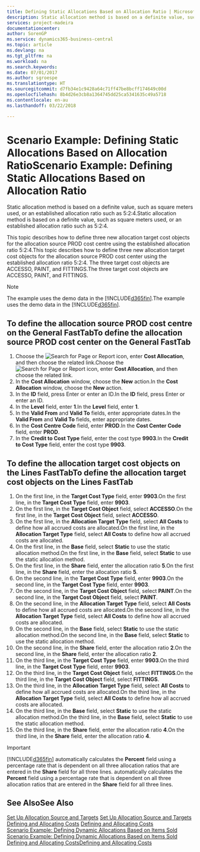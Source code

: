 ```yaml
---
title: Defining Static Allocations Based on Allocation Ratio | Microsoft Docs
description: Static allocation method is based on a definite value, such as square meters used, or an established allocation ratio such as 5:2:4.
services: project-madeira
documentationcenter: 
author: SorenGP
ms.service: dynamics365-business-central
ms.topic: article
ms.devlang: na
ms.tgt_pltfrm: na
ms.workload: na
ms.search.keywords: 
ms.date: 07/01/2017
ms.author: sgroespe
ms.translationtype: HT
ms.sourcegitcommit: d7fb34e1c9428a64c71ff47be8bcff174649c00d
ms.openlocfilehash: 8b4d26e3cb8a1364745dd25ca5341635c49a5718
ms.contentlocale: en-au
ms.lasthandoff: 03/22/2018

---
```

# <a name="scenario-example-defining-static-allocations-based-on-allocation-ratio"></a><span data-ttu-id="a4ad5-103">Scenario Example: Defining Static Allocations Based on Allocation Ratio</span><span class="sxs-lookup"><span data-stu-id="a4ad5-103">Scenario Example: Defining Static Allocations Based on Allocation Ratio</span></span>
<span data-ttu-id="a4ad5-104">Static allocation method is based on a definite value, such as square meters used, or an established allocation ratio such as 5:2:4.</span><span class="sxs-lookup"><span data-stu-id="a4ad5-104">Static allocation method is based on a definite value, such as square meters used, or an established allocation ratio such as 5:2:4.</span></span>  

<span data-ttu-id="a4ad5-105">This topic describes how to define three new allocation target cost objects for the allocation source PROD cost centre using the established allocation ratio 5:2:4.</span><span class="sxs-lookup"><span data-stu-id="a4ad5-105">This topic describes how to define three new allocation target cost objects for the allocation source PROD cost center using the established allocation ratio 5:2:4.</span></span> <span data-ttu-id="a4ad5-106">The three target cost objects are ACCESSO, PAINT, and FITTINGS.</span><span class="sxs-lookup"><span data-stu-id="a4ad5-106">The three target cost objects are ACCESSO, PAINT, and FITTINGS.</span></span>  

> [!NOTE]  
>  <span data-ttu-id="a4ad5-107">The example uses the demo data in the [!INCLUDE[d365fin](includes/d365fin_md.md)].</span><span class="sxs-lookup"><span data-stu-id="a4ad5-107">The example uses the demo data in the [!INCLUDE[d365fin](includes/d365fin_md.md)].</span></span>  

## <a name="to-define-the-allocation-source-prod-cost-center-on-the-general-fasttab"></a><span data-ttu-id="a4ad5-108">To define the allocation source PROD cost centre on the General FastTab</span><span class="sxs-lookup"><span data-stu-id="a4ad5-108">To define the allocation source PROD cost center on the General FastTab</span></span>  

1.  <span data-ttu-id="a4ad5-109">Choose the ![Search for Page or Report](media/ui-search/search_small.png "Search for Page or Report icon") icon, enter **Cost Allocation**, and then choose the related link.</span><span class="sxs-lookup"><span data-stu-id="a4ad5-109">Choose the ![Search for Page or Report](media/ui-search/search_small.png "Search for Page or Report icon") icon, enter **Cost Allocation**, and then choose the related link.</span></span>  
2.  <span data-ttu-id="a4ad5-110">In the **Cost Allocation** window, choose the **New** action.</span><span class="sxs-lookup"><span data-stu-id="a4ad5-110">In the **Cost Allocation** window, choose the **New** action.</span></span>  
3.  <span data-ttu-id="a4ad5-111">In the **ID** field, press Enter or enter an ID.</span><span class="sxs-lookup"><span data-stu-id="a4ad5-111">In the **ID** field, press Enter or enter an ID.</span></span>  
4.  <span data-ttu-id="a4ad5-112">In the **Level** field, enter **1**.</span><span class="sxs-lookup"><span data-stu-id="a4ad5-112">In the **Level** field, enter **1**.</span></span>  
5.  <span data-ttu-id="a4ad5-113">In the **Valid From** and **Valid To** fields, enter appropriate dates.</span><span class="sxs-lookup"><span data-stu-id="a4ad5-113">In the **Valid From** and **Valid To** fields, enter appropriate dates.</span></span>  
6.  <span data-ttu-id="a4ad5-114">In the **Cost Centre Code** field, enter **PROD**.</span><span class="sxs-lookup"><span data-stu-id="a4ad5-114">In the **Cost Center Code** field, enter **PROD**.</span></span>  
7.  <span data-ttu-id="a4ad5-115">In the **Credit to Cost Type** field, enter the cost type **9903**.</span><span class="sxs-lookup"><span data-stu-id="a4ad5-115">In the **Credit to Cost Type** field, enter the cost type **9903**.</span></span>  

## <a name="to-define-the-allocation-target-cost-objects-on-the-lines-fasttab"></a><span data-ttu-id="a4ad5-116">To define the allocation target cost objects on the Lines FastTab</span><span class="sxs-lookup"><span data-stu-id="a4ad5-116">To define the allocation target cost objects on the Lines FastTab</span></span>  

1.  <span data-ttu-id="a4ad5-117">On the first line, in the **Target Cost Type** field, enter **9903**.</span><span class="sxs-lookup"><span data-stu-id="a4ad5-117">On the first line, in the **Target Cost Type** field, enter **9903**.</span></span>  
2.  <span data-ttu-id="a4ad5-118">On the first line, in the **Target Cost Object** field, select **ACCESSO**.</span><span class="sxs-lookup"><span data-stu-id="a4ad5-118">On the first line, in the **Target Cost Object** field, select **ACCESSO**.</span></span>  
3.  <span data-ttu-id="a4ad5-119">On the first line, in the **Allocation Target Type** field, select **All Costs** to define how all accrued costs are allocated.</span><span class="sxs-lookup"><span data-stu-id="a4ad5-119">On the first line, in the **Allocation Target Type** field, select **All Costs** to define how all accrued costs are allocated.</span></span>  
4.  <span data-ttu-id="a4ad5-120">On the first line, in the **Base** field, select **Static** to use the static allocation method.</span><span class="sxs-lookup"><span data-stu-id="a4ad5-120">On the first line, in the **Base** field, select **Static** to use the static allocation method.</span></span>  
5.  <span data-ttu-id="a4ad5-121">On the first line, in the **Share** field, enter the allocation ratio **5**.</span><span class="sxs-lookup"><span data-stu-id="a4ad5-121">On the first line, in the **Share** field, enter the allocation ratio **5**.</span></span>  
6.  <span data-ttu-id="a4ad5-122">On the second line, in the **Target Cost Type** field, enter **9903**.</span><span class="sxs-lookup"><span data-stu-id="a4ad5-122">On the second line, in the **Target Cost Type** field, enter **9903**.</span></span>  
7.  <span data-ttu-id="a4ad5-123">On the second line, in the **Target Cost Object** field, select **PAINT**.</span><span class="sxs-lookup"><span data-stu-id="a4ad5-123">On the second line, in the **Target Cost Object** field, select **PAINT**.</span></span>  
8.  <span data-ttu-id="a4ad5-124">On the second line, in the **Allocation Target Type** field, select **All Costs** to define how all accrued costs are allocated.</span><span class="sxs-lookup"><span data-stu-id="a4ad5-124">On the second line, in the **Allocation Target Type** field, select **All Costs** to define how all accrued costs are allocated.</span></span>  
9. <span data-ttu-id="a4ad5-125">On the second line, in the **Base** field, select **Static** to use the static allocation method.</span><span class="sxs-lookup"><span data-stu-id="a4ad5-125">On the second line, in the **Base** field, select **Static** to use the static allocation method.</span></span>  
10. <span data-ttu-id="a4ad5-126">On the second line, in the **Share** field, enter the allocation ratio **2**.</span><span class="sxs-lookup"><span data-stu-id="a4ad5-126">On the second line, in the **Share** field, enter the allocation ratio **2**.</span></span>  
11. <span data-ttu-id="a4ad5-127">On the third line, in the **Target Cost Type** field, enter **9903**.</span><span class="sxs-lookup"><span data-stu-id="a4ad5-127">On the third line, in the **Target Cost Type** field, enter **9903**.</span></span>  
12. <span data-ttu-id="a4ad5-128">On the third line, in the **Target Cost Object** field, select **FITTINGS**.</span><span class="sxs-lookup"><span data-stu-id="a4ad5-128">On the third line, in the **Target Cost Object** field, select **FITTINGS**.</span></span>  
13. <span data-ttu-id="a4ad5-129">On the third line, in the **Allocation Target Type** field, select **All Costs** to define how all accrued costs are allocated.</span><span class="sxs-lookup"><span data-stu-id="a4ad5-129">On the third line, in the **Allocation Target Type** field, select **All Costs** to define how all accrued costs are allocated.</span></span>  
14. <span data-ttu-id="a4ad5-130">On the third line, in the **Base** field, select **Static** to use the static allocation method.</span><span class="sxs-lookup"><span data-stu-id="a4ad5-130">On the third line, in the **Base** field, select **Static** to use the static allocation method.</span></span>  
15. <span data-ttu-id="a4ad5-131">On the third line, in the **Share** field, enter the allocation ratio **4**.</span><span class="sxs-lookup"><span data-stu-id="a4ad5-131">On the third line, in the **Share** field, enter the allocation ratio **4**.</span></span>  

> [!IMPORTANT]  
>  [!INCLUDE[d365fin](includes/d365fin_md.md)]<span data-ttu-id="a4ad5-132"> automatically calculates the **Percent** field using a percentage rate that is dependent on all three allocation ratios that are entered in the **Share** field for all three lines.</span><span class="sxs-lookup"><span data-stu-id="a4ad5-132"> automatically calculates the **Percent** field using a percentage rate that is dependent on all three allocation ratios that are entered in the **Share** field for all three lines.</span></span>  

## <a name="see-also"></a><span data-ttu-id="a4ad5-133">See Also</span><span class="sxs-lookup"><span data-stu-id="a4ad5-133">See Also</span></span>  
<span data-ttu-id="a4ad5-134">[Set Up Allocation Source and Targets](finance-how-to-set-up-allocation-source-and-targets.md) </span><span class="sxs-lookup"><span data-stu-id="a4ad5-134">[Set Up Allocation Source and Targets](finance-how-to-set-up-allocation-source-and-targets.md) </span></span>  
<span data-ttu-id="a4ad5-135">[Defining and Allocating Costs](finance-define-and-allocate-costs.md) </span><span class="sxs-lookup"><span data-stu-id="a4ad5-135">[Defining and Allocating Costs](finance-define-and-allocate-costs.md) </span></span>  
<span data-ttu-id="a4ad5-136">[Scenario Example: Defining Dynamic Allocations Based on Items Sold](finance-scenario-example-defining-dynamic-allocations-based-on-items-sold.md) </span><span class="sxs-lookup"><span data-stu-id="a4ad5-136">[Scenario Example: Defining Dynamic Allocations Based on Items Sold](finance-scenario-example-defining-dynamic-allocations-based-on-items-sold.md) </span></span>  
[<span data-ttu-id="a4ad5-137">Defining and Allocating Costs</span><span class="sxs-lookup"><span data-stu-id="a4ad5-137">Defining and Allocating Costs</span></span>](finance-define-and-allocate-costs.md)

